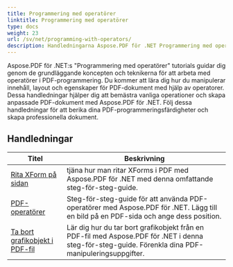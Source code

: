 ```yaml
---
title: Programmering med operatörer
linktitle: Programmering med operatörer
type: docs
weight: 23
url: /sv/net/programming-with-operators/
description: Handledningarna Aspose.PDF för .NET Programmering med operatörer lär dig de grundläggande teknikerna för att arbeta med operatörer i PDF-programmering.
---
```


Aspose.PDF för .NET:s "Programmering med operatörer" tutorials guidar dig genom de grundläggande koncepten och teknikerna för att arbeta med operatörer i PDF-programmering. Du kommer att lära dig hur du manipulerar innehåll, layout och egenskaper för PDF-dokument med hjälp av operatorer. Dessa handledningar hjälper dig att bemästra vanliga operationer och skapa anpassade PDF-dokument med Aspose.PDF för .NET. Följ dessa handledningar för att berika dina PDF-programmeringsfärdigheter och skapa professionella dokument.

## Handledningar
| Titel | Beskrivning |
| --- | --- | 
| [Rita XForm på sidan](./draw-xform-on-page/) | tjäna hur man ritar XForms i PDF med Aspose.PDF för .NET med denna omfattande steg-för-steg-guide. |  
| [PDF-operatörer](./pdf-operators/) | Steg-för-steg-guide för att använda PDF-operatörer med Aspose.PDF för .NET. Lägg till en bild på en PDF-sida och ange dess position. |  
| [Ta bort grafikobjekt i PDF-fil](./remove-graphics-objects/) | Lär dig hur du tar bort grafikobjekt från en PDF-fil med Aspose.PDF för .NET i denna steg-för-steg-guide. Förenkla dina PDF-manipuleringsuppgifter. |  